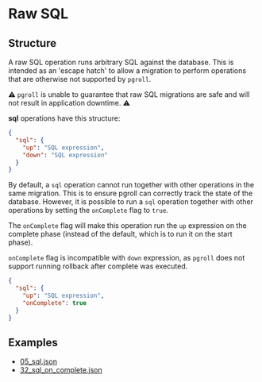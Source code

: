 # Raw SQL

## Structure

A raw SQL operation runs arbitrary SQL against the database. This is intended as an 'escape hatch' to allow a migration to perform operations that are otherwise not supported by `pgroll`.

:warning: `pgroll` is unable to guarantee that raw SQL migrations are safe and will not result in application downtime. :warning:

**sql** operations have this structure:

```json
{
  "sql": {
    "up": "SQL expression",
    "down": "SQL expression"
  }
}
```

By default, a `sql` operation cannot run together with other operations in the same migration. This is to ensure pgroll can correctly track the state of the database. However, it is possible to run a `sql` operation together with other operations by setting the `onComplete` flag to `true`.

The `onComplete` flag will make this operation run the `up` expression on the complete phase (instead of the default, which is to run it on the start phase).

`onComplete` flag is incompatible with `down` expression, as `pgroll` does not support running rollback after complete was executed.

```json
{
  "sql": {
    "up": "SQL expression",
    "onComplete": true
  }
}
```

## Examples

- [05_sql.json](../../examples/05_sql.json)
- [32_sql_on_complete.json](../../examples/32_sql_on_complete.json)
